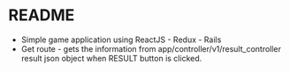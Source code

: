 # README

* Simple game application using ReactJS - Redux - Rails
* Get route - gets the information from app/controller/v1/result_controller result json object when RESULT button is clicked.
